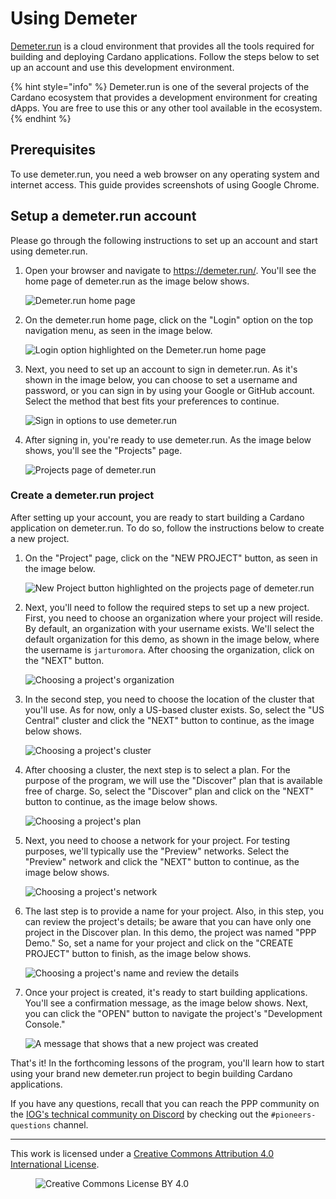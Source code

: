 # Using Demeter

[Demeter.run](https://demeter.run/) is a cloud environment that provides all the tools required for building and deploying Cardano applications. Follow the steps below to set up an account and use this development environment.

{% hint style="info" %}
Demeter.run is one of the several projects of the Cardano ecosystem that provides a development environment for creating dApps. You are free to use this or any other tool available in the ecosystem.
{% endhint %}

## Prerequisites

To use demeter.run, you need a web browser on any operating system and internet access. This guide provides screenshots of using Google Chrome.

## Setup a demeter.run account

Please go through the following instructions to set up an account and start using demeter.run.

1. Open your browser and navigate to <https://demeter.run/>. You'll see the home page of demeter.run as the image below shows.

    ![Demeter.run home page](images/demeter-guide-01.png)

2. On the demeter.run home page, click on the "Login" option on the top navigation menu, as seen in the image below.

    ![Login option highlighted on the Demeter.run home page](images/demeter-guide-02.png)

3. Next, you need to set up an account to sign in demeter.run. As it's shown in the image below, you can choose to set a username and password, or you can sign in by using your Google or GitHub account. Select the method that best fits your preferences to continue.

    ![Sign in options to use demeter.run](images/demeter-guide-03.png)

4. After signing in, you're ready to use demeter.run. As the image below shows, you'll see the "Projects" page.

    ![Projects page of demeter.run](images/demeter-guide-04.png)

### Create a demeter.run project

After setting up your account, you are ready to start building a Cardano application on demeter.run. To do so, follow the instructions below to create a new project.

1. On the "Project" page, click on the "NEW PROJECT" button, as seen in the image below.

    ![New Project button highlighted on the projects page of demeter.run](images/demeter-guide-05.png)

2. Next, you'll need to follow the required steps to set up a new project. First, you need to choose an organization where your project will reside. By default, an organization with your username exists. We'll select the default organization for this demo, as shown in the image below, where the username is `jarturomora`. After choosing the organization, click on the "NEXT" button.

    ![Choosing a project's organization](images/demeter-guide-06.png)

3. In the second step, you need to choose the location of the cluster that you'll use. As for now, only a US-based cluster exists. So, select the "US Central" cluster and click the "NEXT" button to continue, as the image below shows.

    ![Choosing a project's cluster](images/demeter-guide-07.png)

4. After choosing a cluster, the next step is to select a plan. For the purpose of the program, we will use the "Discover" plan that is available free of charge. So, select the "Discover" plan and click on the "NEXT" button to continue, as the image below shows.

    ![Choosing a project's plan](images/demeter-guide-08.png)

5. Next, you need to choose a network for your project. For testing purposes, we'll typically use the "Preview" networks. Select the "Preview" network and click the "NEXT" button to continue, as the image below shows.

    ![Choosing a project's network](images/demeter-guide-09.png)


6. The last step is to provide a name for your project. Also, in this step, you can review the project's details; be aware that you can have only one project in the Discover plan. In this demo, the project was named "PPP Demo." So, set a name for your project and click on the "CREATE PROJECT" button to finish, as the image below shows.

    ![Choosing a project's name and review the details](images/demeter-guide-10.png)

7. Once your project is created, it's ready to start building applications. You'll see a confirmation message, as the image below shows. Next, you can click the "OPEN" button to navigate the project's "Development Console."

    ![A message that shows that a new project was created](images/demeter-guide-11.png)

That's it! In the forthcoming lessons of the program, you'll learn how to start using your brand new demeter.run project to begin building Cardano applications.

If you have any questions, recall that you can reach the PPP community on the [IOG's technical community on Discord](https://discord.gg/inputoutput) by checking out the `#pioneers-questions` channel.

---

This work is licensed under a [Creative Commons Attribution 4.0 International License](http://creativecommons.org/licenses/by/4.0/).

<figure><img src="https://i.creativecommons.org/l/by/4.0/88x31.png" alt="Creative Commons License BY 4.0"></figure>